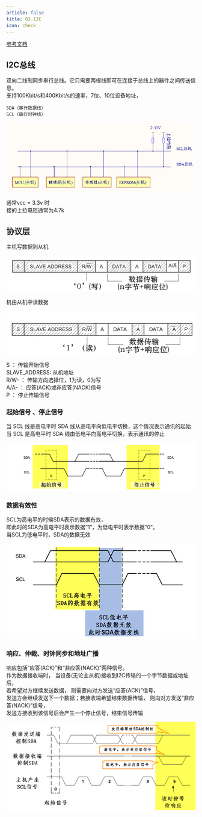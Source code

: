 ```yaml
---
article: false
title: 03.I2C
icon: check
---
```


[参考文档](https://doc.embedfire.com/mcu/stm32/f103/hal_general/zh/latest/doc/chapter23/chapter23.html)


## I2C总线

双向二线制同步串行总线。它只需要两根线即可在连接于总线上的器件之间传送信息。<br>
支持100Kbit/s和400Kbit/s的速率，7位、10位设备地址，
```text
SDA（串行数据线）
SCL（串行时钟线）
```

![img_9.png](img%2Fimg_9.png)

通常vcc = 3.3v 时<br>
接的上拉电阻通常为4.7k


## **协议层**
主机写数据到从机

![img_10.png](img%2Fimg_10.png)

机由从机中读数据

![img_11.png](img%2Fimg_11.png)

S ： 传输开始信号 <br>
SLAVE_ADDRESS: 从机地址 <br>
R/W- ： 传输方向选择位，1为读，0为写 <br>
A/A- ： 应答(ACK)或非应答(NACK)信号 <br>
P ： 停止传输信号

### **起始信号 、停止信号**
当 SCL 线是高电平时 SDA 线从高电平向低电平切换，这个情况表示通讯的起始<br>
当 SCL 是高电平时 SDA 线由低电平向高电平切换，表示通讯的停止

![img_12.png](img%2Fimg_12.png)


### **数据有效性**
SCL为高电平的时候SDA表示的数据有效，<br>
即此时的SDA为高电平时表示数据“1”，为低电平时表示数据“0”。<br>
当SCL为低电平时，SDA的数据无效

![img_13.png](img%2Fimg_13.png)


### **响应、仲裁、时钟同步和地址广播**
响应包括“应答(ACK)”和“非应答(NACK)”两种信号。<br>
作为数据接收端时， 当设备(无论主从机)接收到I2C传输的一个字节数据或地址后，<br>
若希望对方继续发送数据， 则需要向对方发送“应答(ACK)”信号，<br>
发送方会继续发送下一个数据；若接收端希望结束数据传输， 则向对方发送“非应答(NACK)”信号， <br>
发送方接收到该信号后会产生一个停止信号，结束信号传输

![img_14.png](img%2Fimg_14.png)








